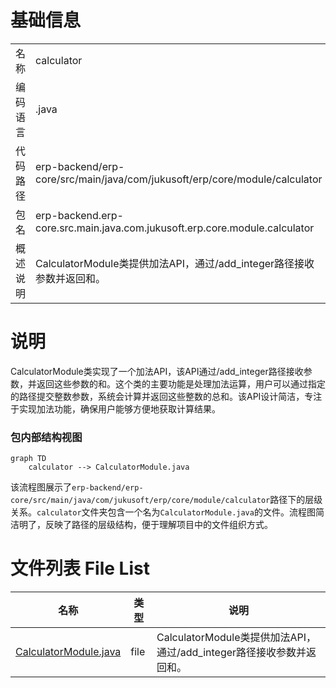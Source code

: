 # 基础信息

|      |      |
|------|------|
| 名称 | calculator |
| 编码语言 | .java |
| 代码路径 | erp-backend/erp-core/src/main/java/com/jukusoft/erp/core/module/calculator |
| 包名 | erp-backend.erp-core.src.main.java.com.jukusoft.erp.core.module.calculator |
| 概述说明 | CalculatorModule类提供加法API，通过/add_integer路径接收参数并返回和。 |

# 说明

CalculatorModule类实现了一个加法API，该API通过/add_integer路径接收参数，并返回这些参数的和。这个类的主要功能是处理加法运算，用户可以通过指定的路径提交整数参数，系统会计算并返回这些整数的总和。该API设计简洁，专注于实现加法功能，确保用户能够方便地获取计算结果。


### 包内部结构视图

```mermaid
graph TD
    calculator --> CalculatorModule.java
```

该流程图展示了`erp-backend/erp-core/src/main/java/com/jukusoft/erp/core/module/calculator`路径下的层级关系。`calculator`文件夹包含一个名为`CalculatorModule.java`的文件。流程图简洁明了，反映了路径的层级结构，便于理解项目中的文件组织方式。

# 文件列表 File List

| 名称   | 类型  | 说明 |
|-------|------|-------------|
| [CalculatorModule.java](CalculatorModule.md) | file | CalculatorModule类提供加法API，通过/add_integer路径接收参数并返回和。 |


